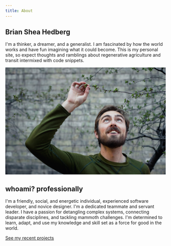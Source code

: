 ```yaml
---
title: About
---
```


## Brian Shea Hedberg

I'm a thinker, a dreamer, and a generalist. I am fascinated by how the world works and have fun imagining what it could become. This is my personal site, so expect thoughts and ramblings about regenerative agriculture and transit intermixed with code snippets.

![Brian](./Brian.jpg)

## whoami? professionally

I'm a friendly, social, and energetic individual, experienced software developer, and novice designer. I'm a dedicated teammate and servant leader. I have a passion for detangling complex systems, connecting disparate disciplines, and tackling mammoth challenges. I'm determined to learn, adapt, and use my knowledge and skill set as a force for good in the world.

[See my recent projects](/projects)

